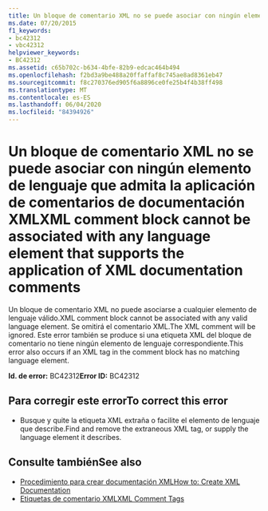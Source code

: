 ```yaml
---
title: Un bloque de comentario XML no se puede asociar con ningún elemento de lenguaje que admita la aplicación de comentarios de documentación XML
ms.date: 07/20/2015
f1_keywords:
- bc42312
- vbc42312
helpviewer_keywords:
- BC42312
ms.assetid: c65b702c-b634-4bfe-82b9-edcac464b494
ms.openlocfilehash: f2bd3a9be488a20ffaffaf8c745ae8ad8361eb47
ms.sourcegitcommit: f8c270376ed905f6a8896ce0fe25b4f4b38ff498
ms.translationtype: MT
ms.contentlocale: es-ES
ms.lasthandoff: 06/04/2020
ms.locfileid: "84394926"
---
```

# <a name="xml-comment-block-cannot-be-associated-with-any-language-element-that-supports-the-application-of-xml-documentation-comments"></a><span data-ttu-id="880c9-102">Un bloque de comentario XML no se puede asociar con ningún elemento de lenguaje que admita la aplicación de comentarios de documentación XML</span><span class="sxs-lookup"><span data-stu-id="880c9-102">XML comment block cannot be associated with any language element that supports the application of XML documentation comments</span></span>
<span data-ttu-id="880c9-103">Un bloque de comentario XML no puede asociarse a cualquier elemento de lenguaje válido.</span><span class="sxs-lookup"><span data-stu-id="880c9-103">XML comment block cannot be associated with any valid language element.</span></span> <span data-ttu-id="880c9-104">Se omitirá el comentario XML.</span><span class="sxs-lookup"><span data-stu-id="880c9-104">The XML comment will be ignored.</span></span> <span data-ttu-id="880c9-105">Este error también se produce si una etiqueta XML del bloque de comentario no tiene ningún elemento de lenguaje correspondiente.</span><span class="sxs-lookup"><span data-stu-id="880c9-105">This error also occurs if an XML tag in the comment block has no matching language element.</span></span>  
  
 <span data-ttu-id="880c9-106">**Id. de error:** BC42312</span><span class="sxs-lookup"><span data-stu-id="880c9-106">**Error ID:** BC42312</span></span>  
  
## <a name="to-correct-this-error"></a><span data-ttu-id="880c9-107">Para corregir este error</span><span class="sxs-lookup"><span data-stu-id="880c9-107">To correct this error</span></span>  
  
- <span data-ttu-id="880c9-108">Busque y quite la etiqueta XML extraña o facilite el elemento de lenguaje que describe.</span><span class="sxs-lookup"><span data-stu-id="880c9-108">Find and remove the extraneous XML tag, or supply the language element it describes.</span></span>  
  
## <a name="see-also"></a><span data-ttu-id="880c9-109">Consulte también</span><span class="sxs-lookup"><span data-stu-id="880c9-109">See also</span></span>

- [<span data-ttu-id="880c9-110">Procedimiento para crear documentación XML</span><span class="sxs-lookup"><span data-stu-id="880c9-110">How to: Create XML Documentation</span></span>](../programming-guide/program-structure/how-to-create-xml-documentation.md)
- [<span data-ttu-id="880c9-111">Etiquetas de comentario XML</span><span class="sxs-lookup"><span data-stu-id="880c9-111">XML Comment Tags</span></span>](../language-reference/xmldoc/index.md)
